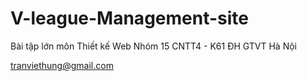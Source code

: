 # V-league-Management-site
Bài tập lớn môn Thiết kế Web 
Nhóm 15 
CNTT4 - K61
ĐH GTVT Hà Nội

tranviethung@gmail.com